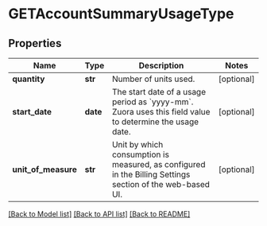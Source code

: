 # GETAccountSummaryUsageType

## Properties
Name | Type | Description | Notes
------------ | ------------- | ------------- | -------------
**quantity** | **str** | Number of units used.  | [optional] 
**start_date** | **date** | The start date of a usage period as &#x60;yyyy-mm&#x60;. Zuora uses this field value to determine the usage date.  | [optional] 
**unit_of_measure** | **str** | Unit by which consumption is measured, as configured in the Billing Settings section of the web-based UI.  | [optional] 

[[Back to Model list]](../README.md#documentation-for-models) [[Back to API list]](../README.md#documentation-for-api-endpoints) [[Back to README]](../README.md)


